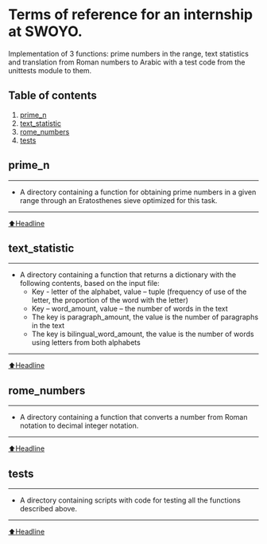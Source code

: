 # Terms of reference for an internship at SWOYO.

Implementation of 3 functions: prime numbers in the range, text statistics and translation from Roman numbers to Arabic
with a test code from the unittests module to them.

## Table of contents

1. [prime_n](#prime_n)
2. [text_statistic](#text_statistic)
3. [rome_numbers](#rome_numbers)
4. [tests](#tests)

## prime_n

____

- A directory containing a function for obtaining prime numbers in a given range through an Eratosthenes sieve optimized
  for this task.
  
____
[:arrow_up:Headline](#Table-of-contents)

## text_statistic

____

- A directory containing a function that returns a dictionary with the following contents, based on the input file:
  - Key - letter of the alphabet, value – tuple (frequency of use of the letter, the proportion of the word with the letter)
  - Key – word_amount, value – the number of words in the text
  - The key is paragraph_amount, the value is the number of paragraphs in the text
  - The key is bilingual_word_amount, the value is the number of words using letters from both alphabets

____
[:arrow_up:Headline](#Table-of-contents)

## rome_numbers

____

- A directory containing a function that converts a number from Roman notation to decimal integer notation.

____
[:arrow_up:Headline](#Table-of-contents)

## tests

____

- A directory containing scripts with code for testing all the functions described above.

____
[:arrow_up:Headline](#Table-of-contents)